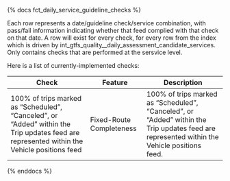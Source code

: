 {% docs fct_daily_service_guideline_checks %}

Each row represents a date/guideline check/service combination, with pass/fail
information indicating whether that feed complied with that check on that date.
A row will exist for every check, for every row from the index which is driven
by int_gtfs_quality__daily_assessment_candidate_services. Only contains checks that are performed at the sersvice
level.

Here is a list of currently-implemented checks:

| Check | Feature | Description |
| ------------------------------------ |---------|------------ |
| 100% of trips marked as “Scheduled”, “Canceled”, or “Added” within the Trip updates feed are represented within the Vehicle positions feed | Fixed-Route Completeness | 100% of trips marked as “Scheduled”, “Canceled”, or “Added” within the Trip updates feed are represented within the Vehicle positions feed. |

{% enddocs %}
